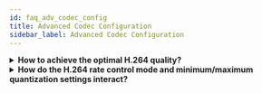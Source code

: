 ```yaml
---
id: faq_adv_codec_config
title: Advanced Codec Configuration
sidebar_label: Advanced Codec Configuration
---
```


<details><summary><strong>How to achieve the optimal H.264 quality?</strong></summary>
#### Choosing appropriate video stream settings

First of all the video quality is determined by the relation of video resolution and frame rate and the configured video bitrate. Especially in lower bitrate scenarios it might be indicated to choose a lower resolution and frame rate to get an acceptable video quality.

#### Improving quality through higher coding efficiency

Nearly all options to increase coding efficiency require additional computation and therefore result in a higher cpu load.

**H.264 profile and entropy coding mode**

`H.264` Baseline profile supports a sub-set of H264, like no b-frame and lower complexity encoding modes (CAVLC). 
`H.264 Main and High profiles` in addition provide a more efficient encoding in forms of B-Frames, and entropy coding mode called `CABAC`. If your application allows to use these profiles, choosing `CABAC` can significantly increase coding efficiency and quality.

**H.264 profile and frame types**

`H.264 Baseline profile` only supports coding `frame types I and P`. 
`H.264 Main and High profiles` in addition support `B frames` which allow a much more efficient compression.

The key frame distance also called GOP Size (Group of pictures) determines how many `P or B frames` are encoded between `I/key frames`. Commonly used are key frame distances between `2 and 5 seconds`, at `25 frames` per second `50-250 frames`. We recommend 2 seconds.

The `P frame distance` determines how many `B frames` are encoded between `I and P frames`. Commonly used are P frame distances between `2 and 4`.

> **A P frame distance setting of X may result in `X-1 B frames` encoded between I and P frames.**

**IDR Frame Distance**

IDR frames are points in the video stream where a decoder can start instant decoding e.g. after a seek, because the following frames have no references pointing to frames before the IDR frame. This is not necessarily true for “normal” I frames. The IDR frame distance determines how many I frames are encoded between IDR frames. 
`IDR frame distance 1`: Every GOP starts with an IDR frame 

`IDR frame distance 2`: Every second GOP starts with an I instead of IDR frame

>**We recommend using IDR frame distance 1.**

**Frame Distance Modes**

nanocosmos `H.264 Encoder` and other encoders support two frame distance modes. This mode determines if `H.264 I and P frame distance settings` are applied as variable/maximum or fix/constant values. In variable mode the encoder can decide which frame type to use based on how efficient the encoding will be, and e.g. switch from `B` to `I` or `P` on a scene cut. Multiple bitrate streams often require constant frame distances.

**GOP Structure Examples (decoding order)**

>IDR=1, I=5, P=1)
>IDR P P P P IDR P P P P IDR P P P P
>
>IDR=2, I=5, P=1)
>IDR P P P P I P P P P IDR P P P P
>
>IDR=1, I=5, P=2)
>IDR P B P B IDR P B P B IDR P B P B
>
>IDR=1, I=5, P=4)
>IDR P B B B IDR P B B B IDR P B B B
>
**In the N/M notation I=N and P=M.**

**Number of reference frames**

During the encoding of P and B frames a defined number of frames is used to find most matching areas and reduce the amount of data needed to encode the difference to it. These frames are called reference frames. A higher number of reference frames will increase the chance to find a better match and result in a higher efficiency. The number of reference frames is not directly related to the GOP structure. Commonly used values are between 1 and 4.

**H.264 quality/speed setting**

The H.264 quality/speed setting is implicitely controlling advanced H.264 encoding parameters like block types, search range and search algorithms used. The goal is to provide an easy to use parameter allowing to balance video quality and performance, to not overload the encoder machine CPU. 

Dependent on the encoder vendor and brand, there are different configurations available.

For open-source based encoders like ffmpeg and OBS, the quality/speed tradeoff setting is called preset and as options like ultrafast, veryfast, fast, slow. We recommend "veryfast".

For nanoStream Encoders, the parameter range is from 0 (maximum speed) to 6 (maximum quality). nanoStream API is using the value 3 (balanced) as a default.

> Example for SD video with limiting factor bandwidth: 
> - H264Profile: Main
> - H264Level: 30
> - H264IFrameDistance: 50-100
> - H264PFrameDistance: 1 (low latency)
> - H264VlcMode: CABAC

> Example for HD video with limiting factor performance: 
> - H264Profile: Baseline or High
> - H264Level: 31
> - H264IFrameDistance: 50-100
> - H264PFrameDistance: 1 (low latency)
> - H264VlcMode: CAVLC

##### Deblocking Filter

The H.264 Deblocking Filter is an important tool to reduce annoying blocking artefacts by video filtering. It is working on the encoding and decoding path. nanoStream API and DirectShow encoder have the deblocking filter enabled with values `alpha: 2` , `beta: 2` by default.

</details>

<details><summary><strong>How do the H.264 rate control mode and minimum/maximum quantization settings interact?</strong></summary>
##### Rate Control Mode

The Rate Control Mode determines the strictness/tolerance that is used by the bitrate control. 

- Constant bitrate (CBR) is trying to keep the bitrate constant over time
- Variable bitrate (VBR) will allow variations of the bitrate dependent on the content complexity

There is a range of options between strict CBR and VBR, as both options have tradeoffs.
CBR is usually used in live streaming, as any network as limits of possible bandwidth.
VBR us more used in live recording and VOD playback, as this can use larger buffers to allow bandwidth variations.
Some encoders have options like ABR (average bitrate)
We recommend using CBR for live streaming.
 
`CBR Strict 1` is the most strict setting. Tolerance is increasing from `Constant Bitrate `(CBR) to `Average Bitrate` (ABR) to `Variable Bitrate` (VBR). nanoStream API is using the CBR Stream setting as a default.

>Values: 
> 0 = Auto (CBR Stream)
> 1 = CBR Strict 1
> 2 = CBR Strict 2
> 3 = CBR Stream
> 4 = ABR 1
> 5 = ABR 2
> 6 = VBR

>`CBR Stream` is recommended for most streaming applications and is the default mode.
>`VBR` is recommended for local file recording and fast video scene changes and transitions.

##### Minimum and Maximum Quantization

The bitrate is controlled through the quantization value that is adjusted for every frame according to the configured bitrate and settings for minimum and maximum quantization. By default nanoStream is calculating a suitable minimum quantization for the configured resolution, framerate and bitrate. So in most cases there is no need to override this setting normally. Setting up a minimum quantization helps the bitrate control to avoid overruns especially when changing back from static scenes with low complexity to scenes with higher complexity. The minimum quantization can be configured with the option `'H264MinimumQuant'`. `0=auto(1)`, `1-51 = custom value` Setting an explicit value (1) will decrease the bitrate drop during static scenes, but might increase short term bitrate overrun when changing back to more complex scenes.

</details>




